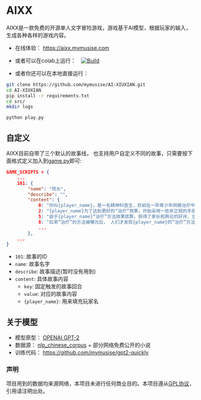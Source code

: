 # AIXX


AIXX是一款免费的开源单人文字冒险游戏，游戏基于AI模型，根据玩家的输入，生成各种各样的游戏内容。

- 在线体验： https://aixx.mymusise.com

- 或者可以在colab上运行：　<a href="https://colab.research.google.com/github/mymusise/AI-XIUXIAN/blob/main/demo.ipynb"><img alt="Build" src="https://colab.research.google.com/assets/colab-badge.svg">
</a>

- 或者你还可以在本地直接运行：
```bash
git clone https://github.com/mymusise/AI-XIUXIAN.git
cd AI-XIUXIAN
pip install -r requirements.txt
cd src/
mkdir logs

python play.py
```

## 自定义

AIXX目前自带了三个默认的故事线， 也支持用户自定义不同的故事，只需要按下面格式定义加入到[game.py]()即可:
```json
GAME_SCRIPTS = {
    ...
    101: {
        "name": "院长",
        "describe": "",
        "content": {
            0: "你叫{player_name}，是一名精神科医生，目前在一所青少年网瘾治疗中心上班。",
            2: "{player_name}为了达到更好的“治疗”效果，开始采用一些非正规的手段对学员进行“治疗”。",
            5: "由于{player_name}“治疗”方法效果拔群，获得了家长和舆论的好评，当地媒体也多次赞扬{player_name}的相关事迹。",
            8: "后来“治疗”的方法被曝光后， 人们才发现{player_name}的“治疗”方法并没有任何医学依据，引起社会很大的争议。政府部门也介入调查并叫停了项目。",
            ...
        },
    ...
}
```

- `101`: 故事的ID
- `name`: 故事名字
- `describe`: 故事描述(暂时没有用到)
- `content`: 具体故事内容
    - `key`: 固定触发的故事回合
    - `value`: 对应的故事内容
    - `{player_name}`: 用来填充玩家名


## 关于模型

- 模型原型： [OPENAI GPT-2](https://openai.com/blog/better-language-models/)
- 数据源： [nlp_chinese_corpus](https://github.com/brightmart/nlp_chinese_corpus) + 部分网络免费公开的小说
- 训练代码： https://github.com/mymusise/gpt2-quickly


### 声明

项目用到的数据均来源网络，本项目未进行任何商业目的。本项目遵从[GPL协议](LICENSE)，引用请注明出处。